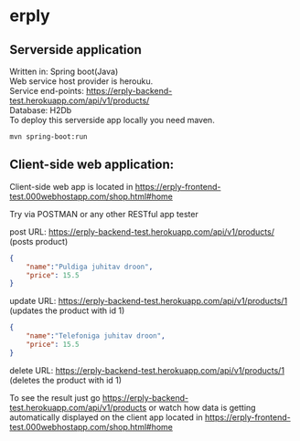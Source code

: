 # erply

## Serverside application


Written in: Spring boot(Java) </br>
Web service host provider is herouku.</br>
Service end-points: https://erply-backend-test.herokuapp.com/api/v1/products/</br>
Database: H2Db</br>
To deploy this serverside app locally you need maven.
```
mvn spring-boot:run
```


## Client-side web application:

Client-side web app is located in https://erply-frontend-test.000webhostapp.com/shop.html#home

Try via POSTMAN or any other RESTful app tester

post
URL: https://erply-backend-test.herokuapp.com/api/v1/products/ (posts product)
```json
{
	"name":"Puldiga juhitav droon",
	"price": 15.5
}
```


update
URL: https://erply-backend-test.herokuapp.com/api/v1/products/1 (updates the product with id 1)

```json
{
	"name":"Telefoniga juhitav droon",
	"price": 15.5
}
```

delete
URL: https://erply-backend-test.herokuapp.com/api/v1/products/1 (deletes the product with id 1)

To see the result just go https://erply-backend-test.herokuapp.com/api/v1/products or watch how data is getting automatically displayed on the client app located in https://erply-frontend-test.000webhostapp.com/shop.html#home
